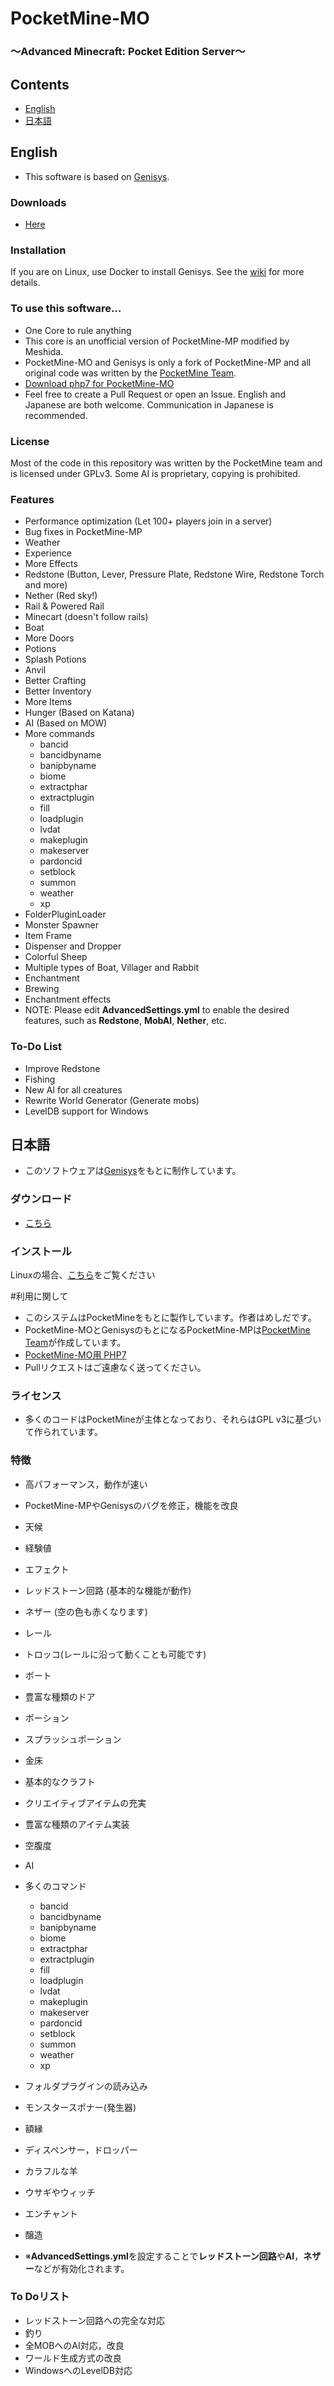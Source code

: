 # PocketMine-MO

### ～Advanced Minecraft: Pocket Edition Server～


## Contents

* [English](#english)
* [日本語](#日本語)




## English
* This software is based on [Genisys](https://github.com/iTXTech/Genisys).

### Downloads
* [Here](https://www.dropbox.com/sh/sewvewls2to7dbd/AAB79Kq6-LJYLSaqVsYKlAz2a?dl=0)

### Installation
If you are on Linux, use Docker to install Genisys.
See the [wiki](https://github.com/iTXTech/Genisys/wiki/Use-Docker-to-run-Genisys) for more details.

### To use this software...
* One Core to rule anything
* This core is an unofficial version of PocketMine-MP modified by Meshida.
* PocketMine-MO and Genisys is only a fork of PocketMine-MP and all original code was written by the [PocketMine Team](https://github.com/PocketMine).
* [Download php7 for PocketMine-MO](https://github.com/iTXTech/PHP-Genisys/)
* Feel free to create a Pull Request or open an Issue. English and Japanese are both welcome. Communication in Japanese is recommended.

### License
Most of the code in this repository was written by the PocketMine team and is licensed under GPLv3. Some AI is proprietary, copying is prohibited.

### Features
* Performance optimization (Let 100+ players join in a server)
* Bug fixes in PocketMine-MP
* Weather
* Experience
* More Effects
* Redstone (Button, Lever, Pressure Plate, Redstone Wire, Redstone Torch and more)
* Nether (Red sky!)
* Rail & Powered Rail
* Minecart (doesn't follow rails)
* Boat
* More Doors
* Potions
* Splash Potions
* Anvil
* Better Crafting
* Better Inventory
* More Items
* Hunger (Based on Katana)
* AI (Based on MOW)
* More commands
  - bancid
  - bancidbyname
  - banipbyname
  - biome
  - extractphar
  - extractplugin
  - fill
  - loadplugin
  - lvdat
  - makeplugin
  - makeserver
  - pardoncid
  - setblock
  - summon
  - weather
  - xp
* FolderPluginLoader
* Monster Spawner
* Item Frame
* Dispenser and Dropper
* Colorful Sheep
* Multiple types of Boat, Villager and Rabbit
* Enchantment
* Brewing
* Enchantment effects
* NOTE: Please edit **AdvancedSettings.yml** to enable the desired features, such as **Redstone**, **MobAI**, **Nether**, etc.

### To-Do List
* Improve Redstone
* Fishing
* New AI for all creatures
* Rewrite World Generator (Generate mobs)
* LevelDB support for Windows

## 日本語
* このソフトウェアは[Genisys](https://github.com/iTXTech/Genisys)をもとに制作しています。

### ダウンロード
* [こちら](https://www.dropbox.com/sh/sewvewls2to7dbd/AAB79Kq6-LJYLSaqVsYKlAz2a?dl=0)

### インストール
Linuxの場合、[こちら](https://github.com/iTXTech/Genisys/wiki/Use-Docker-to-run-Genisys)をご覧ください


#利用に関して
* このシステムはPocketMineをもとに製作しています。作者はめしだです。
* PocketMine-MOとGenisysのもとになるPocketMine-MPは[PocketMine Team](https://github.com/PocketMine)が作成しています。
* [PocketMine-MO用 PHP7](https://github.com/iTXTech/PHP-Genisys/)
* Pullリクエストはご遠慮なく送ってください。

### ライセンス
* 多くのコードはPocketMineが主体となっており、それらはGPL v3に基づいて作られています。

### 特徴
* 高パフォーマンス，動作が速い
* PocketMine-MPやGenisysのバグを修正，機能を改良
* 天候
* 経験値
* エフェクト
* レッドストーン回路 (基本的な機能が動作)
* ネザー (空の色も赤くなります)
* レール
* トロッコ(レールに沿って動くことも可能です)
* ボート
* 豊富な種類のドア
* ポーション
* スプラッシュポーション
* 金床
* 基本的なクラフト
* クリエイティブアイテムの充実
* 豊富な種類のアイテム実装
* 空腹度
* AI
* 多くのコマンド
  - bancid
  - bancidbyname
  - banipbyname
  - biome
  - extractphar
  - extractplugin
  - fill
  - loadplugin
  - lvdat
  - makeplugin
  - makeserver
  - pardoncid
  - setblock
  - summon
  - weather
  - xp
* フォルダプラグインの読み込み
* モンスタースポナー(発生器)
* 額縁
* ディスペンサー，ドロッパー
* カラフルな羊
* ウサギやウィッチ
* エンチャント
* 醸造

* ※**AdvancedSettings.yml**を設定することで**レッドストーン回路**や**AI**，**ネザー**などが有効化されます。

### To Doリスト
* レッドストーン回路への完全な対応
* 釣り
* 全MOBへのAI対応，改良
* ワールド生成方式の改良
* WindowsへのLevelDB対応
